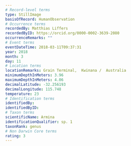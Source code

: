 ```yaml
---
# Record-level terms
type: StillImage
basisOfRecord: HumanObservation
# Occurrence terms
recordedBy: Matthias Liffers
recordedByID: https://orcid.org/0000-0002-3639-2080
occurrenceRemarks: ""
# Event terms
eventDateTime: 2018-03-11T09:37:31
year: 2018
month: 3
day: 11
# Location terms
locationRemarks: Grain Terminal,  Kwinana /  Australia
minimumDepthInMeters: 3.96
maximumDepthInMeters: 4.06
decimalLatitude: -32.256193
decimalLongitude: 115.748
temperature: 23
# Identification terms
identifiedBy: 
identifiedByID: 
# Taxon terms
scientificName: Armina
identificationQualifier: sp. 1
taxonRank: genus
# Non Darwin Core terms
rating: 3
---
```

